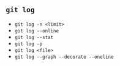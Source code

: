 
## `git log`

- `git log -n <limit>`
- `git log --online`
- `git log --stat`
- `git log -p`
- `git log <file>`
- `git log --graph --decorate --oneline`
